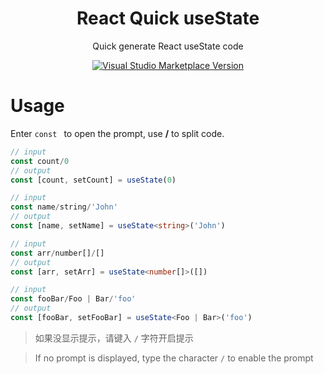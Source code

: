 <h1 align="center">React Quick useState</h1>

<p align="center">
Quick generate React useState code
</p>

<p align="center">
<a href="https://marketplace.visualstudio.com/items?itemName=clencat.react-quick-useState" target="__blank"><img src="https://img.shields.io/visual-studio-marketplace/v/clencat.react-quick-useState.svg?color=4d9375&amp;label=Marketplace&logo=visual-studio-code" alt="Visual Studio Marketplace Version" /></a>
</p>

# Usage

Enter `const ` to open the prompt, use __/__ to split code.


```ts
// input 
const count/0
// output
const [count, setCount] = useState(0)

// input 
const name/string/'John'
// output
const [name, setName] = useState<string>('John')

// input 
const arr/number[]/[]
// output
const [arr, setArr] = useState<number[]>([])

// input 
const fooBar/Foo | Bar/'foo'
// output
const [fooBar, setFooBar] = useState<Foo | Bar>('foo')
```

> 如果没显示提示，请键入 `/` 字符开启提示

> If no prompt is displayed, type the character `/` to enable the prompt
